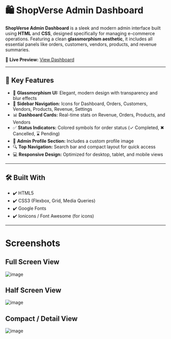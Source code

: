 # 🛍️ ShopVerse Admin Dashboard

**ShopVerse Admin Dashboard** is a sleek and modern admin interface built using **HTML** and **CSS**, designed specifically for managing e-commerce operations. Featuring a clean **glassmorphism aesthetic**, it includes all essential panels like orders, customers, vendors, products, and revenue summaries.

🔗 **Live Preview:** [View Dashboard](https://preethi-hatui.github.io/ShopVerse-Admin-Dashboard/)

---

## 📌 Key Features

- 💠 **Glassmorphism UI:** Elegant, modern design with transparency and blur effects
- 🧭 **Sidebar Navigation:** Icons for Dashboard, Orders, Customers, Vendors, Products, Revenue, Settings
- 📊 **Dashboard Cards:** Real-time stats on Revenue, Orders, Products, and Vendors
- ✅ **Status Indicators:** Colored symbols for order status (✓ Completed, ✖ Cancelled, ⌛ Pending)
- 👤 **Admin Profile Section:** Includes a custom profile image
- 🔍 **Top Navigation:** Search bar and compact layout for quick access
- 💻 **Responsive Design:** Optimized for desktop, tablet, and mobile views

---

## 🛠️ Built With

- ✔️ HTML5  
- ✔️ CSS3 (Flexbox, Grid, Media Queries)  
- ✔️ Google Fonts  
- ✔️ Ionicons / Font Awesome (for icons)

---


# Screenshots

## Full Screen View

![image](https://github.com/user-attachments/assets/0e188814-0866-4121-af49-61d0b36dfa04)

## Half Screen View

![image](https://github.com/user-attachments/assets/ad339f75-3712-4ef9-bebe-48e23b4ff61c)

## Compact / Detail View

![image](https://github.com/user-attachments/assets/08567eb3-463a-4291-82ef-e082868ef7f2)


